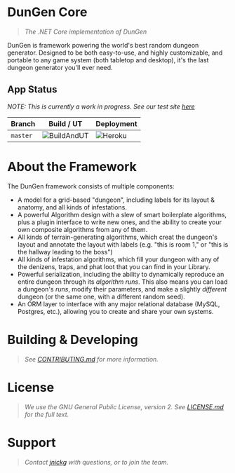 # DunGen Core
> _The .NET Core implementation of DunGen_

DunGen is framework powering the world's best random dungeon generator. Designed to be both easy-to-use, and highly customizable, and portable to any game system (both tabletop and desktop), it's the last dungeon generator you'll ever need.
## App Status
_NOTE: This is currently a work in progress. See our test site [here](https://dungen-core.herokuapp.com/)_

| Branch  | Build / UT  | Deployment |
|---|---|---|
| `master` | ![BuildAndUT](https://github.com/jnickg/dungen-core/workflows/Build%20and%20Unit%20Test/badge.svg) | ![Heroku](https://pyheroku-badge.herokuapp.com/?app=dungen-core&style=flat) |

# About the Framework
The DunGen framework consists of multiple components:

* A model for a grid-based "dungeon", including labels for its layout & anatomy, and all kinds of infestations.
* A powerful Algorithm design with a slew of smart boilerplate algorithms, plus a plugin interface to write new ones, and the ability to create your own composite algorithms from any of them.
* All kinds of terrain-generating algorithms, which creat the dungeon's layout and annotate the layout with labels (e.g. "this is room 1," or "this is the hallway leading to the boss")
* All kinds of infestation algorithms, which fill your dungeon with any of the denizens, traps, and phat loot that you can find in your Library.
* Powerful serialization, including the ability to dynamically reproduce an entire dungeon through its _algorithm runs_. This also means you can load a dungeon's _runs_, modify their parameters, and make a slightly _different_ dungeon (or the same one, with a different random seed).
* An ORM layer to interface with any major relational database (MySQL, Postgres, etc.), allowing you to create and share your own systems.

# Building & Developing
> _See [CONTRIBUTING.md](./CONTRIBUTING.md) for more information._

# License
> _We use the GNU General Public License, version 2. See [LICENSE.md](./LICENSE.md) for the full text._

# Support
> _Contact [jnickg](https://github.com/jnickg/) with questions, or to join the team._
